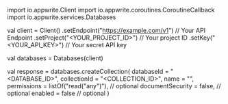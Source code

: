 import io.appwrite.Client
import io.appwrite.coroutines.CoroutineCallback
import io.appwrite.services.Databases

val client = Client()
    .setEndpoint("https://example.com/v1") // Your API Endpoint
    .setProject("<YOUR_PROJECT_ID>") // Your project ID
    .setKey("<YOUR_API_KEY>") // Your secret API key

val databases = Databases(client)

val response = databases.createCollection(
    databaseId = "<DATABASE_ID>",
    collectionId = "<COLLECTION_ID>",
    name = "<NAME>",
    permissions = listOf("read("any")"), // optional
    documentSecurity = false, // optional
    enabled = false // optional
)
